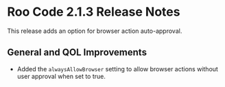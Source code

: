 # Roo Code 2.1.3 Release Notes

This release adds an option for browser action auto-approval.

## General and QOL Improvements

*   Added the `alwaysAllowBrowser` setting to allow browser actions without user approval when set to true.